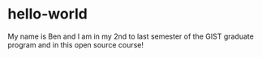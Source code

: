 # hello-world
My name is Ben and I am in my 2nd to last semester of the GIST graduate program and in this open source course!
